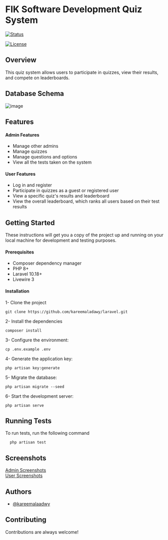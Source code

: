 # FIK Software Development Quiz System

[![Status](https://img.shields.io/badge/status-active-success.svg)]()

[![License](https://img.shields.io/badge/license-MIT-blue.svg)](/LICENSE)

## Overview

This quiz system allows users to participate in quizzes, view their results, and compete on leaderboards.

## Database Schema

![image](https://github.com/kareemaladawy/laravel-quiz-system/assets/62149929/0f00b4e8-74b5-45e3-852c-d1980122e13e)

## Features

#### Admin Features

-   Manage other admins
-   Manage quizzes
-   Manage questions and options
-   View all the tests taken on the system

#### User Features

-   Log in and register
-   Participate in quizzes as a guest or registered user
-   View a specific quiz's results and leaderboard
-   View the overall leaderboard, which ranks all users based on their test results

## Getting Started

These instructions will get you a copy of the project up and running on your local machine for development and testing purposes.

#### Prerequisites

-   Composer dependency manager
-   PHP 8+
-   Laravel 10.18+
-   Livewire 3

#### Installation

1- Clone the project

```
git clone https://github.com/kareemaladawy/laravel.git
```

2- Install the dependencies

```
composer install
```

3- Configure the environment:

```
cp .env.example .env
```

4- Generate the application key:

```
php artisan key:generate
```

5- Migrate the database:

```
php artisan migrate --seed
```

6- Start the development server:

```
php artisan serve
```

## Running Tests

To run tests, run the following command

```
  php artisan test
```
## Screenshots

<a href="https://github.com/kareemaladawy/laravel-quiz-system/issues/1">Admin Screenshots</a> <br>
<a href="https://github.com/kareemaladawy/laravel-quiz-system/issues/2">User Screenshots</a>

## Authors

-   [@kareemalaadwy](https://www.github.com/kareemalaadwy)

## Contributing

Contributions are always welcome!
